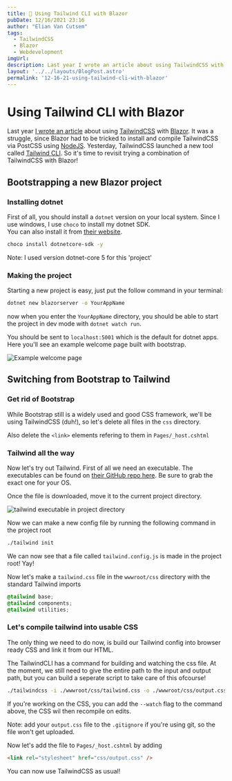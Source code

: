 ```yaml
---
title: 💄 Using Tailwind CLI with Blazor
pubDate: 12/16/2021 23:16
author: "Elian Van Cutsem"
tags:
  - TailwindCSS
  - Blazor
  - Webdevelopment
imgUrl: 
description: Last year I wrote an article about using TailwindCSS with Blazor. It was a struggle, since Blazor had to be tricked to install and compile TailwindCSS NodeJS. Now that TailwindCSS launched a new tool, Tailwind CLI, it's time to try it another way!
layout: '../../layouts/BlogPost.astro'
permalink: '12-16-21-using-tailwind-cli-with-blazor'
---
```


# Using Tailwind CLI with Blazor

Last year [I wrote an article](<https://www.elian.codes/blog/configure-tailwindcss-with-blazor/>) about using [TailwindCSS](<https://www.tailwindcss.com>) with [Blazor](<https://dotnet.microsoft.com/en-us/apps/aspnet/web-apps/blazor>). It was a struggle, since Blazor had to be tricked to install and compile TailwindCSS via PostCSS using [NodeJS](<https://www.nodejs.org>). Yesterday, TailwindCSS launched a new tool called [Tailwind CLI](<https://tailwindcss.com/blog/standalone-cli>). So it's time to revisit trying a combination of TailwindCSS with Blazor!

## Bootstrapping a new Blazor project

### Installing dotnet

First of all, you should install a `dotnet` version on your local system. Since I use windows, I use `choco` to install my dotnet SDK.  
You can also install it from [their website](https://dotnet.microsoft.com/en-us/learn/aspnet/blazor-tutorial/install).

```bash
choco install dotnetcore-sdk -y
```

Note: I used version dotnet-core 5 for this 'project'

### Making the project

Starting a new project is easy, just put the follow command in your terminal:

```bash
dotnet new blazorserver -o YourAppName
```

now when you enter the `YourAppName` directory, you should be able to start the project in dev mode with `dotnet watch run`.

You should be sent to `localhost:5001` which is the default for dotnet apps. Here you'll see an example welcome page built with bootstrap.

![Example welcome page](https://i.imgur.com/2WmOIaq.png)

## Switching from Bootstrap to Tailwind

### Get rid of Bootstrap

While Bootstrap still is a widely used and good CSS framework, we'll be using TailwindCSS (duh!), so let's delete all files in the `css` directory.

Also delete the `<link>` elements refering to them in `Pages/_host.cshtml`

### Tailwind all the way

Now let's try out Tailwind. First of all we need an executable. The executables can be found on [their GitHub repo here](<https://github.com/tailwindlabs/tailwindcss/releases/tag/v3.0.6>). Be sure to grab the exact one for your OS.

Once the file is downloaded, move it to the current project directory.

![tailwind executable in project directory](https://i.imgur.com/R08wfEI.png)

Now we can make a new config file by running the following command in the project root

```bash
./tailwind init
```

We can now see that a file called `tailwind.config.js` is made in the project root! Yay!

Now let's make a `tailwind.css` file in the `wwwroot/css` directory with the standard Tailwind imports

```css
@tailwind base;
@tailwind components;
@tailwind utilities;
```

### Let's compile tailwind into usable CSS

The only thing we need to do now, is build our Tailwind config into browser ready CSS and link it from our HTML.

The TailwindCLI has a command for building and watching the css file. At the moment, we still need to give the entire path to the input and output path, but you can build a seperate script to take care of this ofcourse!

```bash
./tailwindcss -i ./wwwroot/css/tailwind.css -o ./wwwroot/css/output.css
```

If you're working on the CSS, you can add the `--watch` flag to the command above, the CSS wil then recompile on edits.

Note: add your `output.css` file to the `.gitignore` if you're using git, so the file won't get uploaded.

Now let's add the file to `Pages/_host.cshtml` by adding

```html
<link rel="stylesheet" href="css/output.css" />
```

You can now use TailwindCSS as usual!